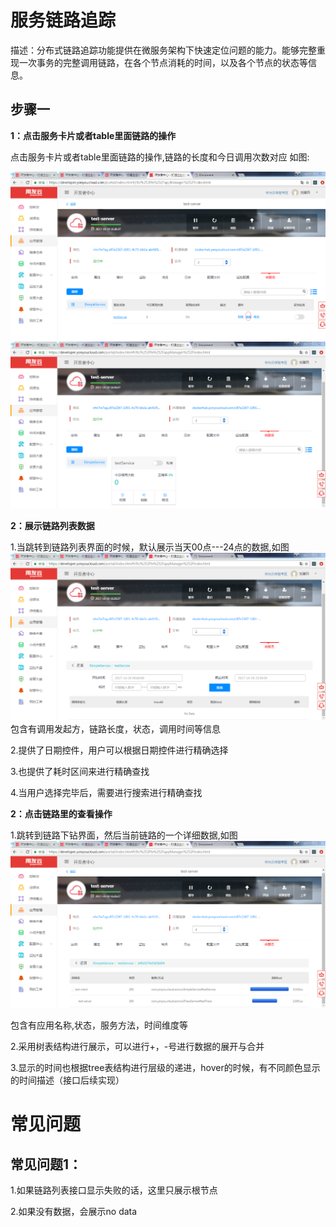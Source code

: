 # 服务链路追踪

描述：分布式链路追踪功能提供在微服务架构下快速定位问题的能力。能够完整重现一次事务的完整调用链路，在各个节点消耗的时间，以及各个节点的状态等信息。

## 步骤一

**1：点击服务卡片或者table里面链路的操作**

点击服务卡片或者table里面链路的操作,链路的长度和今日调用次数对应
如图:
    
![](image/lianlu1.png)
![](image/lianlu2.png)

**2：展示链路列表数据**

1.当跳转到链路列表界面的时候，默认展示当天00点---24点的数据,如图
![](image/lianlu3.png)
包含有调用发起方，链路长度，状态，调用时间等信息

2.提供了日期控件，用户可以根据日期控件进行精确选择

3.也提供了耗时区间来进行精确查找

4.当用户选择完毕后，需要进行搜索进行精确查找

**2：点击链路里的查看操作**

1.跳转到链路下钻界面，然后当前链路的一个详细数据,如图
![](image/lianlu4.png)

包含有应用名称,状态，服务方法，时间维度等

2.采用树表结构进行展示，可以进行+，-号进行数据的展开与合并

3.显示的时间也根据tree表结构进行层级的递进，hover的时候，有不同颜色显示的时间描述（接口后续实现）

# 常见问题

## 常见问题1：
1.如果链路列表接口显示失败的话，这里只展示根节点

2.如果没有数据，会展示no data
